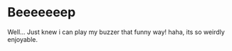 Beeeeeeep
=========

Well... Just knew i can play my buzzer that funny way!
haha, its so weirdly enjoyable.
